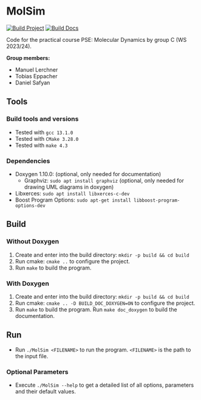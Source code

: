 # MolSim

[![Build Project](https://github.com/ManuelLerchner/MolSim-WS23-24/actions/workflows/build-project.yml/badge.svg)](https://github.com/ManuelLerchner/MolSim-WS23-24/actions/workflows/build-project.yml)
[![Build Docs](https://github.com/ManuelLerchner/MolSim-WS23-24/actions/workflows/build-docs.yml/badge.svg)](https://github.com/ManuelLerchner/MolSim-WS23-24/actions/workflows/build-docs.yml)

Code for the practical course PSE: Molecular Dynamics by group C (WS 2023/24).

**Group members:**

- Manuel Lerchner
- Tobias Eppacher
- Daniel Safyan

## Tools

### Build tools and versions

- Tested with `gcc 13.1.0`
- Tested with `CMake 3.28.0`
- Tested with `make 4.3`

### Dependencies

- Doxygen 1.10.0: (optional, only needed for documentation)
  - Graphviz: `sudo apt install graphviz` (optional, only needed for drawing UML diagrams in doxygen)
- Libxerces: `sudo apt install libxerces-c-dev`
- Boost Program Options: `sudo apt-get install libboost-program-options-dev`

## Build

### Without Doxygen

1. Create and enter into the build directory: `mkdir -p build && cd build`
2. Run cmake: `cmake ..` to configure the project.
3. Run `make` to build the program.

### With Doxygen

1. Create and enter into the build directory: `mkdir -p build && cd build`
2. Run cmake: `cmake .. -D BUILD_DOC_DOXYGEN=ON` to configure the project.
3. Run `make` to build the program. Run `make doc_doxygen` to build the documentation.

## Run

- Run `./MolSim <FILENAME>` to run the program. `<FILENAME>` is the path to the input file.

### Optional Parameters

- Execute `./MolSim --help` to get a detailed list of all options, parameters and their default values.
